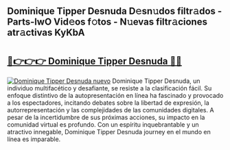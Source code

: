 ## Dominique Tipper Desnuda D𝚎sn𝚞dos filtr𝚊dos - Parts-lwO Vid𝚎os f𝚘tos - N𝚞evas filtr𝚊ciones atr𝚊ctivas KyKbA

# <h2><a href="http://mbar3es.tromn.icu/?c=Dominique+Tipper+Desnuda">🔗👉👉👉 Dominique Tipper Desnuda 🔗🔗</a></h2>

[![Dominique Tipper Desnuda nuevo](https://i.imgur.com/pEAQMta.gif)](http://mbar3es.tromn.icu/?c=Dominique+Tipper+Desnuda)
Dominique Tipper Desnuda, un individuo multifacético y desafiante, se resiste a la clasificación fácil. Su enfoque distintivo de la autopresentación en línea ha fascinado y provocado a los espectadores, incitando debates sobre la libertad de expresión, la autorrepresentación y las complejidades de las comunidades digitales. A pesar de la incertidumbre de sus próximas acciones, su impacto en la comunidad virtual es profundo. Con un espíritu inquebrantable y un atractivo innegable, Dominique Tipper Desnuda journey en el mundo en línea es imparable.
